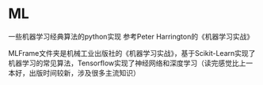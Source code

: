 # ML

一些机器学习经典算法的python实现 参考Peter Harrington的《机器学习实战》

MLFrame文件夹是机械工业出版社的《机器学习实战》，基于Scikit-Learn实现了机器学习的常见算法，Tensorflow实现了神经网络和深度学习（读完感觉比上一本好，出版时间较新，涉及很多主流知识）
